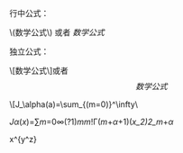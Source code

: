 行中公式：

\\(数学公式\\)  或者 $数学公式$

独立公式：

\\[数学公式\\]或者$$数学公式$$

\\[J\_\alpha\(a\)=\sum\_{\(m=0\)}^\infty\

_Jα_\(_x_\)=∑_m_=0∞\(?1\)_mm_!Γ\(_m_+_α_+1\)\(_x\_2\)2\_m_+_α_





x^{y^z}

